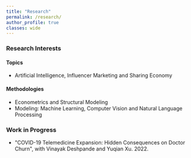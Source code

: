 ```yaml
---
title: "Research"
permalink: /research/
author_profile: true
classes: wide
---
```


### Research Interests

#### Topics
- Artificial Intelligence, Influencer Marketing and Sharing Economy
<!--{: .small}-->

#### Methodologies
- Econometrics and Structural Modeling
- Modeling: Machine Learning, Computer Vision and Natural Language Processing
<!--{: .small}-->


### Work in Progress
- "COVID-19 Telemedicine Expansion: Hidden Consequences on Doctor Churn", with Vinayak Deshpande and Yuqian Xu. 2022.
<!--{: .small}-->


